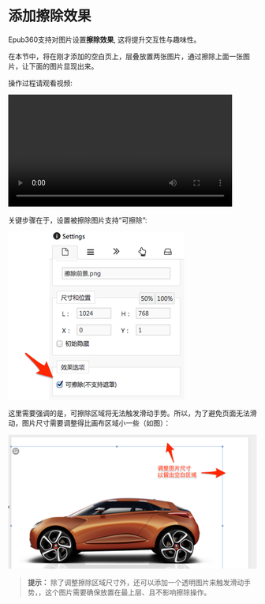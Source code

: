 # 添加擦除效果

Epub360支持对图片设置**擦除效果**, 这将提升交互性与趣味性。

在本节中，将在刚才添加的空白页上，层叠放置两张图片，通过擦除上面一张图片，让下面的图片显现出来。

操作过程请观看视频:

<video width="90%" controls><source src="http://qn.media.epub360.com/materials/video/872a10a94bf4661d2d99a727f9c72a15.mp4?avthumb/ipad_low" type="video/mp4"></video>

关键步骤在于，设置被擦除图片支持“可擦除”:

![](../images/lesson-1/easing-setting.png)

这里需要强调的是，可擦除区域将无法触发滑动手势。所以，为了避免页面无法滑动，图片尺寸需要调整得比画布区域小一些（如图）：

![](../images/lesson-1/margin.png)

> **提示：** 除了调整擦除区域尺寸外，还可以添加一个透明图片来触发滑动手势，，这个图片需要确保放置在最上层、且不影响擦除操作。




